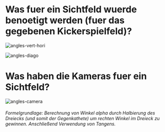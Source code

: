 # Was fuer ein Sichtfeld wuerde benoetigt werden (fuer das gegebenen Kickerspielfeld)?

![angles-vert-hori](https://github.com/KingMus/smart-football-table/blob/master/docs/calculations/calculations_angle_hori_vert.JPG)

![angles-diago](https://github.com/KingMus/smart-football-table/blob/master/docs/calculations/calculations_angle_diagonal.JPG)

# Was haben die Kameras fuer ein Sichtfeld?

![angles-camera](https://github.com/KingMus/smart-football-table/blob/master/docs/calculations/calculations_fov_cameras.JPG)

###### Formelgrundlage: Berechnung von Winkel alpha durch Halbierung des Dreiecks (und somit der Gegenkathete) um rechten Winkel im Dreieck zu gewinnen. Anschließend Verwendung von Tangens.
